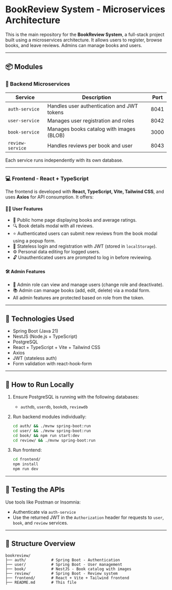 # BookReview System - Microservices Architecture

This is the main repository for the **BookReview System**, a full-stack project built using a microservices architecture. It allows users to register, browse books, and leave reviews. Admins can manage books and users.

---

## 📦 Modules

### 🧩 Backend Microservices

| Service         | Description                                  | Port  |
|-----------------|----------------------------------------------|--------|
| `auth-service`  | Handles user authentication and JWT tokens   | 8041   |
| `user-service`  | Manages user registration and roles          | 8042   |
| `book-service`  | Manages books catalog with images (BLOB)     | 3000   |
| `review-service`| Handles reviews per book and user            | 8043   |

Each service runs independently with its own database.

---

### 💻 Frontend - React + TypeScript

The frontend is developed with **React, TypeScript, Vite, Tailwind CSS**, and uses **Axios** for API consumption. It offers:

#### 🧑‍💻 User Features
- 📖 Public home page displaying books and average ratings.
- 🔍 Book details modal with all reviews.
- ⭐ Authenticated users can submit new reviews from the book modal using a popup form.
- 🔐 Stateless login and registration with JWT (stored in `localStorage`).
- ⚙️ Personal data editing for logged users.
- 🔓 Unauthenticated users are prompted to log in before reviewing.

#### 🛠️ Admin Features
- 👤 Admin role can view and manage users (change role and deactivate).
- 📚 Admin can manage books (add, edit, delete) via a modal form.
- All admin features are protected based on role from the token.

---

## 🧠 Technologies Used

- Spring Boot (Java 21)
- NestJS (Node.js + TypeScript)
- PostgreSQL
- React + TypeScript + Vite + Tailwind CSS
- Axios
- JWT (stateless auth)
- Form validation with react-hook-form

---

## 🚀 How to Run Locally

1. Ensure PostgreSQL is running with the following databases:
   - `authdb`, `userdb`, `bookdb`, `reviewdb`

2. Run backend modules individually:
   ```bash
   cd auth/ && ./mvnw spring-boot:run
   cd user/ && ./mvnw spring-boot:run
   cd book/ && npm run start:dev
   cd review/ && ./mvnw spring-boot:run
   ```

3. Run frontend:
   ```bash
   cd frontend/
   npm install
   npm run dev
   ```

---

## 🧪 Testing the APIs

Use tools like Postman or Insomnia:
- Authenticate via `auth-service`
- Use the returned JWT in the `Authorization` header for requests to `user`, `book`, and `review` services.

---

## 📁 Structure Overview

```
bookreview/
├── auth/           # Spring Boot - Authentication
├── user/           # Spring Boot - User management
├── book/           # NestJS - Book catalog with images
├── review/         # Spring Boot - Review system
├── frontend/       # React + Vite + Tailwind frontend
├── README.md       # This file
```